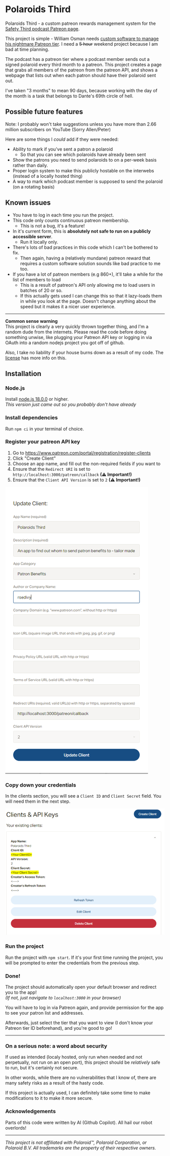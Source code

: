 # Polaroids Third
Polaroids Third - a custom patreon rewards management system for the [Safety Third podcast Patreon page](https://www.patreon.com/safetythird).

This project is simple - William Osman needs [custom software to manage his nightmare Patreon tier](https://youtu.be/6SOiZSGtdGI?t=274). I need a ~~5 hour~~ weekend project because I am bad at time planning.

The podcast has a patreon tier where a podcast member sends out a signed polaroid every third month to a patreon. This project creates a page that grabs all members of the patreon from the patreon API, and shows a webpage that lists out when each patron should have their polaroid sent out.

I've taken "3 months" to mean 90 days, because working with the day of the month is a task that belongs to Dante's 69th circle of hell.

## Possible future features

Note: I probably won't take suggestions unless you have more than 2.66 million subscribers on YouTube (Sorry Allen/Peter)

Here are some things I *could* add if they were needed:
* Ability to mark if you've sent a patron a polaroid
  * So that you can see which polaroids have already been sent
* Show the patrons you need to send polaroids to on a per-week basis rather than daily.
* Proper login system to make this publicly hostable on the interwebs (instead of a locally hosted thing)
* A way to mark which podcast member is supposed to send the polaroid (on a rotating basis)

## Known issues
* You have to log in each time you run the project.
* This code only counts continuous patreon membership.
  * This is not a bug, it's a feature!
* In it's current form, this is **absolutely not safe to run on a publicly accessible server**.
  * Run it locally only.
* There's lots of bad practices in this code which I can't be bothered to fix.
  * Then again, having a (relatively mundane) patreon reward that requires a custom software solution sounds like bad practice to me too.
* If you have a lot of patreon members (e.g 860+), it'll take a while for the list of members to load
  * This is a result of patreon's API only allowing me to load users in batches of 20 or so.
  * If this actually gets used I can change this so that it lazy-loads them in while you look at the page. Doesn't change anything about the speed but it makes it a nicer user experience.

----

**Common sense warning**  
This project is clearly a very quickly thrown together thing, and I'm a random dude from the internets. Please read the code before doing something unwise, like plugging your Patreon API key or logging in via OAuth into a random nodejs project you got off of github.

Also, I take no liability if your house burns down as a result of my code. The [license](https://github.com/rsedivy/polaroids_third/blob/main/LICENSE) has more info on this.

## Installation

### Node.js

Install [node.js 18.0.0](https://nodejs.org/en/download/current/) or higher.  
*This version just came out so you probably don't have already*

### Install dependencies

Run `npm ci` in your terminal of choice.

### Register your patreon API key

1) Go to https://www.patreon.com/portal/registration/register-clients
2) Click "Create Client"
3) Choose an app name, and fill out the non-required fields if you want to
4) Ensure that the `Redirect URI` is set to `http://localhost:3000/patreon/callback` **(⚠ Important!)**
5) Ensure that the `Client API Version` is set to `2` **(⚠ Important!)**

![An example how to fill out the "Create Client" form](https://raw.githubusercontent.com/rsedivy/polaroids_third/main/public/images/patreon_config.PNG "Patreon API key form")

### Copy down your credentials

In the clients section, you will see a `Client ID` and `Client Secret` field. You will need them in the next step.

 ![An example of how the credentials look like.](https://raw.githubusercontent.com/rsedivy/polaroids_third/main/public/images/apikeys_obscured.PNG "API key example")

### Run the project

Run the project with `npm start`.
If it's your first time running the project, you will be prompted to enter the credentials from the previous step.

### Done!

The project should automatically open your default browser and redirect you to the app!  
*(If not, just navigate to *`localhost:3000`* in your browser)*  

You will have to log in via Patreon again, and provide permission for the app to see your patron list and addresses.

Afterwards, just select the tier that you want to view (I don't know your Patreon tier ID beforehand), and you're good to go!

----

### On a serious note: a word about security

If used as intended (localy hosted, only run when needed and not perpetually, not run on an open port), this project should be *relatively* safe to run, but it's certainly not secure.

In other words, while there are no vulnerabilities that I know of, there are many safety risks as a result of the hasty code.

If this project is actually used, I can definitely take some time to make modifications to it to make it more secure.

### Acknowledgements
Parts of this code were written by AI (Github Copilot). All hail our robot overlords!

---

*This project is not affiliated with Polaroid™, Polaroid Corporation, or Polaroid B.V. All trademarks are the property of their respective owners.*